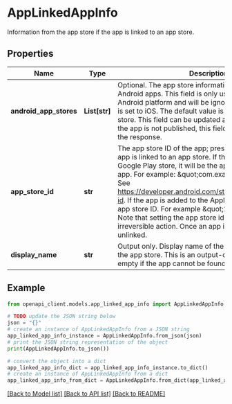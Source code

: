 # AppLinkedAppInfo

Information from the app store if the app is linked to an app store.

## Properties

Name | Type | Description | Notes
------------ | ------------- | ------------- | -------------
**android_app_stores** | **List[str]** | Optional. The app store information for published Android apps. This field is only used for apps on the Android platform and will be ignored if the PLATFORM is set to iOS. The default value is the Google Play App store. This field can be updated after app is created. If the app is not published, this field will not be included in the response. | [optional] 
**app_store_id** | **str** | The app store ID of the app; present if and only if the app is linked to an app store. If the app is added to the Google Play store, it will be the application ID of the app. For example: \&quot;com.example.myapp\&quot;. See https://developer.android.com/studio/build/application-id. If the app is added to the Apple App Store, it will be app store ID. For example \&quot;105169111\&quot;. Note that setting the app store id is considered an irreversible action. Once an app is linked, it cannot be unlinked. | [optional] 
**display_name** | **str** | Output only. Display name of the app as it appears in the app store. This is an output-only field, and may be empty if the app cannot be found in the store. | [optional] [readonly] 

## Example

```python
from openapi_client.models.app_linked_app_info import AppLinkedAppInfo

# TODO update the JSON string below
json = "{}"
# create an instance of AppLinkedAppInfo from a JSON string
app_linked_app_info_instance = AppLinkedAppInfo.from_json(json)
# print the JSON string representation of the object
print(AppLinkedAppInfo.to_json())

# convert the object into a dict
app_linked_app_info_dict = app_linked_app_info_instance.to_dict()
# create an instance of AppLinkedAppInfo from a dict
app_linked_app_info_from_dict = AppLinkedAppInfo.from_dict(app_linked_app_info_dict)
```
[[Back to Model list]](../README.md#documentation-for-models) [[Back to API list]](../README.md#documentation-for-api-endpoints) [[Back to README]](../README.md)


